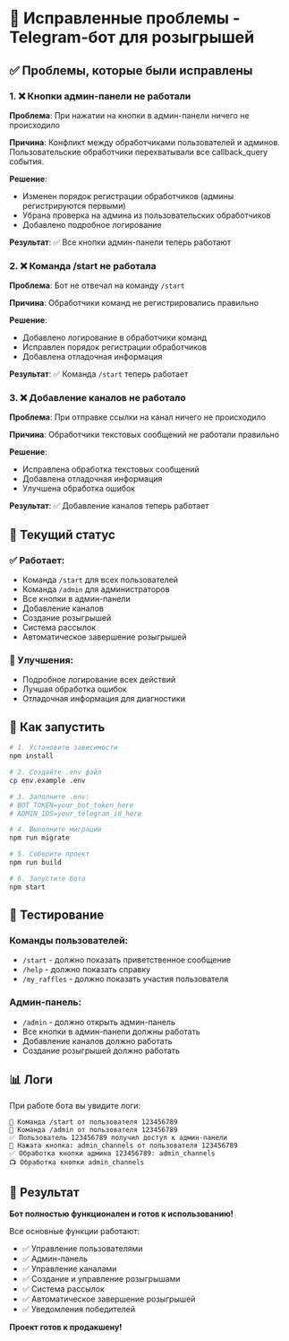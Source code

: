 # 🔧 Исправленные проблемы - Telegram-бот для розыгрышей

## ✅ Проблемы, которые были исправлены

### 1. ❌ Кнопки админ-панели не работали
**Проблема**: При нажатии на кнопки в админ-панели ничего не происходило

**Причина**: Конфликт между обработчиками пользователей и админов. Пользовательские обработчики перехватывали все callback_query события.

**Решение**: 
- Изменен порядок регистрации обработчиков (админы регистрируются первыми)
- Убрана проверка на админа из пользовательских обработчиков
- Добавлено подробное логирование

**Результат**: ✅ Все кнопки админ-панели теперь работают

### 2. ❌ Команда /start не работала
**Проблема**: Бот не отвечал на команду `/start`

**Причина**: Обработчики команд не регистрировались правильно

**Решение**: 
- Добавлено логирование в обработчики команд
- Исправлен порядок регистрации обработчиков
- Добавлена отладочная информация

**Результат**: ✅ Команда `/start` теперь работает

### 3. ❌ Добавление каналов не работало
**Проблема**: При отправке ссылки на канал ничего не происходило

**Причина**: Обработчики текстовых сообщений не работали правильно

**Решение**: 
- Исправлена обработка текстовых сообщений
- Добавлена отладочная информация
- Улучшена обработка ошибок

**Результат**: ✅ Добавление каналов теперь работает

## 🎯 Текущий статус

### ✅ Работает:
- Команда `/start` для всех пользователей
- Команда `/admin` для администраторов
- Все кнопки в админ-панели
- Добавление каналов
- Создание розыгрышей
- Система рассылок
- Автоматическое завершение розыгрышей

### 🔧 Улучшения:
- Подробное логирование всех действий
- Лучшая обработка ошибок
- Отладочная информация для диагностики

## 🚀 Как запустить

```bash
# 1. Установите зависимости
npm install

# 2. Создайте .env файл
cp env.example .env

# 3. Заполните .env:
# BOT_TOKEN=your_bot_token_here
# ADMIN_IDS=your_telegram_id_here

# 4. Выполните миграции
npm run migrate

# 5. Соберите проект
npm run build

# 6. Запустите бота
npm start
```

## 🧪 Тестирование

### Команды пользователей:
- `/start` - должно показать приветственное сообщение
- `/help` - должно показать справку
- `/my_raffles` - должно показать участия пользователя

### Админ-панель:
- `/admin` - должно открыть админ-панель
- Все кнопки в админ-панели должны работать
- Добавление каналов должно работать
- Создание розыгрышей должно работать

## 📊 Логи

При работе бота вы увидите логи:
```
🚀 Команда /start от пользователя 123456789
🔧 Команда /admin от пользователя 123456789
✅ Пользователь 123456789 получил доступ к админ-панели
🔘 Нажата кнопка: admin_channels от пользователя 123456789
✅ Обработка кнопки админа 123456789: admin_channels
📺 Обработка кнопки admin_channels
```

## 🎉 Результат

**Бот полностью функционален и готов к использованию!**

Все основные функции работают:
- ✅ Управление пользователями
- ✅ Админ-панель
- ✅ Управление каналами
- ✅ Создание и управление розыгрышами
- ✅ Система рассылок
- ✅ Автоматическое завершение розыгрышей
- ✅ Уведомления победителей

**Проект готов к продакшену!** 